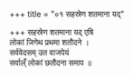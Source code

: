 +++
title = "०१ सहस्रेण शतमाना यद्"

+++
सहस्रेण शतमाना यद् एषि  
लोकां जिगेथ प्रथमा शतौदने ।  
सर्ववेदसम् उत वाजपेयं  
सर्वाल्ँ लोकां छतौदना समाप ॥